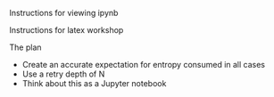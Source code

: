 Instructions for viewing ipynb

Instructions for latex workshop



The plan
- Create an accurate expectation for entropy consumed in all cases
- Use a retry depth of N
- Think about this as a Jupyter notebook


